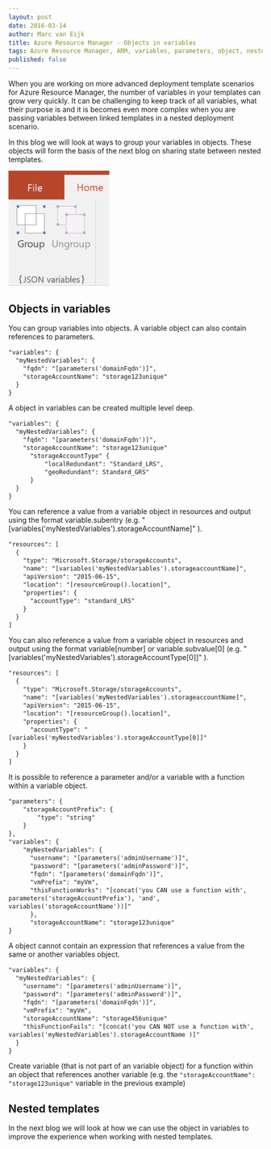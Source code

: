```yaml
---
layout: post
date: 2016-03-14
author: Marc van Eijk
title: Azure Resource Manager - Objects in variables
tags: Azure Resource Manager, ARM, variables, parameters, object, nested templates
published: false
---
```

When you are working on more advanced deployment template scenarios for Azure Resource Manager, the number of variables in your templates can grow very quickly. It can be challenging to keep track of all variables, what their purpose is and it is becomes even more complex when you are passing variables between linked templates in a nested deployment scenario.

In this blog we will look at ways to group your variables in objects. These objects will form the basis of the next blog on sharing state between nested templates.
<!--more-->

<img src="/images/2016-03-14/grouping.png" width="200">

## Objects in variables

You can group variables into objects. A variable object can also contain references to parameters.

```
"variables": {
  "myNestedVariables": {
    "fqdn": "[parameters('domainFqdn')]",
    "storageAccountName": "storage123unique"
  }
}
```

A object in variables can be created multiple level deep. 

```
"variables": {
  "myNestedVariables": {
    "fqdn": "[parameters('domainFqdn')]",
    "storageAccountName": "storage123unique"
	  "storageAccountType" {
		  "localRedundant": "Standard_LRS",
		  "geoRedundant": Standard_GRS"
	  }
  }
}
```

You can reference a value from a variable object in resources and output using the format variable.subentry (e.g.  "[variables('myNestedVariables').storageAccountName]" ).

```
"resources": [
  {
    "type": "Microsoft.Storage/storageAccounts",
    "name": "[variables('myNestedVariables').storageaccountName]",
    "apiVersion": "2015-06-15",
    "location": "[resourceGroup().location]",
    "properties": {
      "accountType": "standard_LRS"
    }
  }
]
```

You can also reference a value from a variable object in resources and output using the format variable[number] or variable.subvalue[0] (e.g.  "[variables('myNestedVariables').storageAccountType[0]]" ).

```
"resources": [
  {
    "type": "Microsoft.Storage/storageAccounts",
    "name": "[variables('myNestedVariables').storageaccountName]",
    "apiVersion": "2015-06-15",
    "location": "[resourceGroup().location]",
    "properties": {
      "accountType": "[variables('myNestedVariables').storageAccountType[0]]"
    }
  }
]
```

It is possible to reference a parameter and/or a variable with a function within a variable object.

```
"parameters": {
	"storageAccountPrefix": {
		"type": "string"
	}
},
"variables": {
    "myNestedVariables": {
      "username": "[parameters('adminUsername')]",
      "password": "[parameters('adminPassword')]",
      "fqdn": "[parameters('domainFqdn')]",
      "vmPrefix": "myVm",
      "thisFunctionWorks": "[concat('you CAN use a function with', parameters('storageAccountPrefix'), 'and', variables('storageAccountName'))]"
	  },
	  "storageAccountName": "storage123unique"
}
```

A object cannot contain an expression that references a value from the same or another variables object. 

```
"variables": {
  "myNestedVariables": {
    "username": "[parameters('adminUsername')]",
    "password": "[parameters('adminPassword')]",
    "fqdn": "[parameters('domainFqdn')]",
    "vmPrefix": "myVm",
    "storageAccountName": "storage456unique"
    "thisFunctionFails": "[concat('you CAN NOT use a function with', variables('myNestedVariables').storageAccountName )]"
  }
}
```

Create variable (that is not part of an variable object) for a function within an object that references another variable (e.g. the `"storageAccountName": "storage123unique"` variable in the previous example)

## Nested templates

In the next blog we will look at how we can use the object in variables to improve the experience when working with nested templates.
